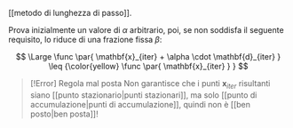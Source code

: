 [[metodo di lunghezza di passo]].

Prova inizialmente un valore di $\alpha$ arbitrario, poi, se non soddisfa il seguente requisito, lo riduce di una frazione fissa $\beta$:

$$
\Large
\func \par{
	\mathbf{x}_{iter}
	+
	\alpha
	\cdot 
	\mathbf{d}_{iter}
}
\leq
{\color{yellow}
	\func \par{
		\mathbf{x}_{iter}
	}
}
$$

> [!Error] Regola mal posta
> Non garantisce che i punti $\mathbf{x}_{iter}$ risultanti siano [[punto stazionario|punti stazionari]], ma solo [[punto di accumulazione|punti di accumulazione]], quindi non è [[ben posto|ben posta]]!
